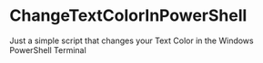 # ChangeTextColorInPowerShell
Just a simple script that changes your Text Color in the Windows PowerShell Terminal 
